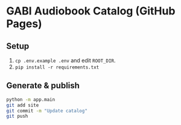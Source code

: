 # GABI Audiobook Catalog (GitHub Pages)

## Setup
1. `cp .env.example .env` and edit `ROOT_DIR`.
2. `pip install -r requirements.txt`

## Generate & publish
```bash
python -m app.main
git add site
git commit -m "Update catalog"
git push
